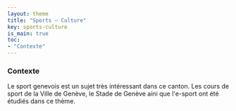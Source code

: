 ```yaml
---
layout: theme
title: "Sports – Culture"
key: sports-culture
is_main: true
toc:
- "Contexte"
---
```


### Contexte

Le sport genevois est un sujet très intéressant dans ce canton. Les cours de sport de la Ville de Genève, le Stade de Genève aini que l'e-sport ont été étudiés dans ce thème.